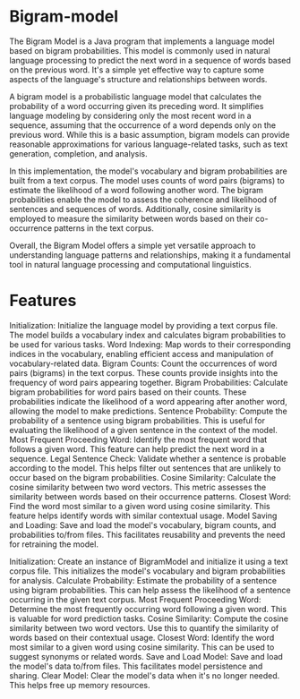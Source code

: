 # Bigram-model
The Bigram Model is a Java program that implements a language model based on bigram probabilities. This model is commonly used in natural language processing to predict the next word in a sequence of words based on the previous word. It's a simple yet effective way to capture some aspects of the language's structure and relationships between words.

A bigram model is a probabilistic language model that calculates the probability of a word occurring given its preceding word. It simplifies language modeling by considering only the most recent word in a sequence, assuming that the occurrence of a word depends only on the previous word. While this is a basic assumption, bigram models can provide reasonable approximations for various language-related tasks, such as text generation, completion, and analysis.

In this implementation, the model's vocabulary and bigram probabilities are built from a text corpus. The model uses counts of word pairs (bigrams) to estimate the likelihood of a word following another word. The bigram probabilities enable the model to assess the coherence and likelihood of sentences and sequences of words. Additionally, cosine similarity is employed to measure the similarity between words based on their co-occurrence patterns in the text corpus.

Overall, the Bigram Model offers a simple yet versatile approach to understanding language patterns and relationships, making it a fundamental tool in natural language processing and computational linguistics.

# Features

Initialization: Initialize the language model by providing a text corpus file. The model builds a vocabulary index and calculates bigram probabilities to be used for various tasks.
Word Indexing: Map words to their corresponding indices in the vocabulary, enabling efficient access and manipulation of vocabulary-related data.
Bigram Counts: Count the occurrences of word pairs (bigrams) in the text corpus. These counts provide insights into the frequency of word pairs appearing together.
Bigram Probabilities: Calculate bigram probabilities for word pairs based on their counts. These probabilities indicate the likelihood of a word appearing after another word, allowing the model to make predictions.
Sentence Probability: Compute the probability of a sentence using bigram probabilities. This is useful for evaluating the likelihood of a given sentence in the context of the model.
Most Frequent Proceeding Word: Identify the most frequent word that follows a given word. This feature can help predict the next word in a sequence.
Legal Sentence Check: Validate whether a sentence is probable according to the model. This helps filter out sentences that are unlikely to occur based on the bigram probabilities.
Cosine Similarity: Calculate the cosine similarity between two word vectors. This metric assesses the similarity between words based on their occurrence patterns.
Closest Word: Find the word most similar to a given word using cosine similarity. This feature helps identify words with similar contextual usage.
Model Saving and Loading: Save and load the model's vocabulary, bigram counts, and probabilities to/from files. This facilitates reusability and prevents the need for retraining the model.

Initialization: Create an instance of BigramModel and initialize it using a text corpus file. This initializes the model's vocabulary and bigram probabilities for analysis.
Calculate Probability: Estimate the probability of a sentence using bigram probabilities. This can help assess the likelihood of a sentence occurring in the given text corpus.
Most Frequent Proceeding Word: Determine the most frequently occurring word following a given word. This is valuable for word prediction tasks.
Cosine Similarity: Compute the cosine similarity between two word vectors. Use this to quantify the similarity of words based on their contextual usage.
Closest Word: Identify the word most similar to a given word using cosine similarity. This can be used to suggest synonyms or related words.
Save and Load Model: Save and load the model's data to/from files. This facilitates model persistence and sharing.
Clear Model: Clear the model's data when it's no longer needed. This helps free up memory resources.
